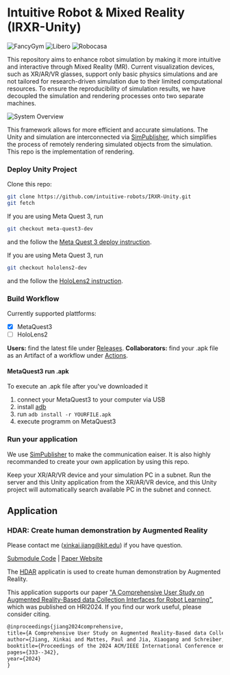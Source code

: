 # Intuitive Robot & Mixed Reality (IRXR-Unity)

![FancyGym](./Docs/Pictures/fancy_gym_example.gif)
![Libero](./Docs/Pictures/libero_example.gif)
![Robocasa](./Docs/Pictures/robocasa_example.gif)

This repository aims to enhance robot simulation by making it more intuitive and interactive through Mixed Reality (MR). 
Current visualization devices, such as XR/AR/VR glasses, support only basic physics simulations and are not tailored for research-driven simulation due to their limited computational resources.
To ensure the reproducibility of simulation results, we have decoupled the simulation and rendering processes onto two separate machines. 

![System Overview](./Docs/Pictures/SystemOverview.png)

This framework allows for more efficient and accurate simulations. 
The Unity and simulation are interconnected via [SimPublisher](https://github.com/intuitive-robots/SimPublisher.git), which simplifies the process of remotely rendering simulated objects from the simulation.
This repo is the implementation of rendering.

### Deploy Unity Project

Clone this repo:

```bash
git clone https://github.com/intuitive-robots/IRXR-Unity.git
git fetch
```

If you are using Meta Quest 3, run
```bash
git checkout meta-quest3-dev
```
and the follow the [Meta Quest 3 deploy instruction](./Docs/MetaQuest3Deploy.md). 

If you are using Meta Quest 3, run
```bash
git checkout hololens2-dev
```
and the follow the [HoloLens2 instruction](./Docs/HoloLens2Deploy.md). 


### Build Workflow
Currently supported plattforms:  
- [x] MetaQuest3
- [ ] HoloLens2

**Users:** find the latest file under [Releases](https://github.com/intuitive-robots/IRXR-Unity/releases). 
**Collaborators:** find your .apk file as an Artifact of a workflow under [Actions](https://github.com/intuitive-robots/IRXR-Unity/actions/).
 
#### MetaQuest3 run .apk
To execute an .apk file after you've downloaded it

1. connect your MetaQuest3 to your computer via USB
1. install [adb](https://developer.android.com/tools/adb)
1. run `adb install -r YOURFILE.apk`
1. execute programm on MetaQuest3


### Run your application

We use [SimPublisher](https://github.com/intuitive-robots/SimPublisher.git) to make the communication eaiser. 
It is also highly recommanded to create your own application by using this repo.

Keep your XR/AR/VR device and your simulation PC in a subnet.
Run the server and this Unity application from the XR/AR/VR device,
and this Unity project will automatically search available PC in the subnet and connect.

## Application

### HDAR: Create human demonstration by Augmented Reality


Please contact me (xinkai.jiang@kit.edu) if you have question.

[Submodule Code](https://github.com/intuitive-robots/HDAR) | [Paper Website](https://intuitive-robots.github.io/HDAR-Simulator/)

The [HDAR](https://github.com/intuitive-robots/HDAR) applicatin is used to create human demonstration by Augmented Reality.

This application supports our paper ["A Comprehensive User Study on Augmented Reality-Based data Collection Interfaces for Robot Learning"](https://intuitive-robots.github.io/HDAR-Simulator/), which was published on HRI2024. If you find our work useful, please consider citing.

```latex
@inproceedings{jiang2024comprehensive,
title={A Comprehensive User Study on Augmented Reality-Based data Collection Interfaces for Robot Learning},
author={Jiang, Xinkai and Mattes, Paul and Jia, Xiaogang and Schreiber, Nicolas and Neumann, Gerhard and Lioutikov, Rudolf},
booktitle={Proceedings of the 2024 ACM/IEEE International Conference on Human-Robot Interaction},
pages={333--342},
year={2024}
}
```